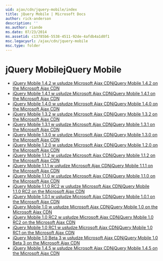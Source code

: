 ```yaml
---
uid: ajax/cdn/jquery-mobile/index
title: jQuery Mobile | Microsoft Docs
author: rick-anderson
description: ''
ms.author: riande
ms.date: 07/23/2014
ms.assetid: c13785b6-5538-4511-92de-4afdb4a1d0f1
msc.legacyurl: /ajax/cdn/jquery-mobile
msc.type: folder
---
```

<a name="jquery-mobile"></a><span data-ttu-id="faa45-102">jQuery Mobile</span><span class="sxs-lookup"><span data-stu-id="faa45-102">jQuery Mobile</span></span>
====================
- [<span data-ttu-id="faa45-103">jQuery Mobile 1.4.2 w usłudze Microsoft Ajax CDN</span><span class="sxs-lookup"><span data-stu-id="faa45-103">jQuery Mobile 1.4.2 on the Microsoft Ajax CDN</span></span>](cdnjquerymobile142.md)
- [<span data-ttu-id="faa45-104">jQuery Mobile 1.4.1 w usłudze Microsoft Ajax CDN</span><span class="sxs-lookup"><span data-stu-id="faa45-104">jQuery Mobile 1.4.1 on the Microsoft Ajax CDN</span></span>](cdnjquerymobile141.md)
- [<span data-ttu-id="faa45-105">jQuery Mobile 1.4.0 w usłudze Microsoft Ajax CDN</span><span class="sxs-lookup"><span data-stu-id="faa45-105">jQuery Mobile 1.4.0 on the Microsoft Ajax CDN</span></span>](cdnjquerymobile140.md)
- [<span data-ttu-id="faa45-106">jQuery Mobile 1.3.2 w usłudze Microsoft Ajax CDN</span><span class="sxs-lookup"><span data-stu-id="faa45-106">jQuery Mobile 1.3.2 on the Microsoft Ajax CDN</span></span>](cdnjquerymobile132.md)
- [<span data-ttu-id="faa45-107">jQuery Mobile 1.3.1 w usłudze Microsoft Ajax CDN</span><span class="sxs-lookup"><span data-stu-id="faa45-107">jQuery Mobile 1.3.1 on the Microsoft Ajax CDN</span></span>](cdnjquerymobile131.md)
- [<span data-ttu-id="faa45-108">jQuery Mobile 1.3.0 w usłudze Microsoft Ajax CDN</span><span class="sxs-lookup"><span data-stu-id="faa45-108">jQuery Mobile 1.3.0 on the Microsoft Ajax CDN</span></span>](cdnjquerymobile130.md)
- [<span data-ttu-id="faa45-109">jQuery Mobile 1.2.0 w usłudze Microsoft Ajax CDN</span><span class="sxs-lookup"><span data-stu-id="faa45-109">jQuery Mobile 1.2.0 on the Microsoft Ajax CDN</span></span>](cdnjquerymobile120.md)
- [<span data-ttu-id="faa45-110">jQuery Mobile 1.1.2 w usłudze Microsoft Ajax CDN</span><span class="sxs-lookup"><span data-stu-id="faa45-110">jQuery Mobile 1.1.2 on the Microsoft Ajax CDN</span></span>](cdnjquerymobile112.md)
- [<span data-ttu-id="faa45-111">jQuery Mobile 1.1.1 w usłudze Microsoft Ajax CDN</span><span class="sxs-lookup"><span data-stu-id="faa45-111">jQuery Mobile 1.1.1 on the Microsoft Ajax CDN</span></span>](cdnjquerymobile111.md)
- [<span data-ttu-id="faa45-112">jQuery Mobile 1.1.0 w usłudze Microsoft Ajax CDN</span><span class="sxs-lookup"><span data-stu-id="faa45-112">jQuery Mobile 1.1.0 on the Microsoft Ajax CDN</span></span>](cdnjquerymobile110.md)
- [<span data-ttu-id="faa45-113">jQuery Mobile 1.1.0 RC2 w usłudze Microsoft Ajax CDN</span><span class="sxs-lookup"><span data-stu-id="faa45-113">jQuery Mobile 1.1.0 RC2 on the Microsoft Ajax CDN</span></span>](cdnjquerymobile110rc2.md)
- [<span data-ttu-id="faa45-114">jQuery Mobile 1.0.1 w usłudze Microsoft Ajax CDN</span><span class="sxs-lookup"><span data-stu-id="faa45-114">jQuery Mobile 1.0.1 on the Microsoft Ajax CDN</span></span>](cdnjquerymobile101.md)
- [<span data-ttu-id="faa45-115">jQuery Mobile 1.0 w usłudze Microsoft Ajax CDN</span><span class="sxs-lookup"><span data-stu-id="faa45-115">jQuery Mobile 1.0 on the Microsoft Ajax CDN</span></span>](cdnjquerymobile10.md)
- [<span data-ttu-id="faa45-116">jQuery Mobile 1.0 RC2 w usłudze Microsoft Ajax CDN</span><span class="sxs-lookup"><span data-stu-id="faa45-116">jQuery Mobile 1.0 RC2 on the Microsoft Ajax CDN</span></span>](cdnjquerymobile10rc2.md)
- [<span data-ttu-id="faa45-117">jQuery Mobile 1.0 RC1 w usłudze Microsoft Ajax CDN</span><span class="sxs-lookup"><span data-stu-id="faa45-117">jQuery Mobile 1.0 RC1 on the Microsoft Ajax CDN</span></span>](cdnjquerymobile10rc1.md)
- [<span data-ttu-id="faa45-118">jQuery Mobile 1.0 Beta 3 w usłudze Microsoft Ajax CDN</span><span class="sxs-lookup"><span data-stu-id="faa45-118">jQuery Mobile 1.0 Beta 3 on the Microsoft Ajax CDN</span></span>](cdnjquerymobile10b3.md)
- [<span data-ttu-id="faa45-119">jQuery Mobile 1.4.5 w usłudze Microsoft Ajax CDN</span><span class="sxs-lookup"><span data-stu-id="faa45-119">jQuery Mobile 1.4.5 on the Microsoft Ajax CDN</span></span>](cdnjquerymobile145.md)
